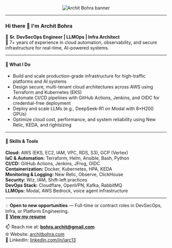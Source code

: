 <p align="center">
  <img src="https://readme-typing-svg.herokuapp.com?font=Fira+Code&size=24&pause=1000&color=2406bd&center=true&vCenter=true&width=700&height=50&lines=👋+Hi%2C+I'm+Archit+Bohra;+Sr.+DevSecOps+Engineer+%7C+LLMOps+%7C+Cloud+Infra+Specialist;🛠️+Open+to+DevOps%2FInfra+roles+%28Full-time+or+Contract%29" alt="Archit Bohra banner" />
</p>

---

### Hi there 👋 I'm Archit Bohra

🚀 **Sr. DevSecOps Engineer | LLMOps | Infra Architect**  
🔧 7+ years of experience in cloud automation, observability, and secure infrastructure for real-time, AI-powered systems.

---

#### 💼 What I Do
- Build and scale production-grade infrastructure for high-traffic platforms and AI systems
- Design secure, multi-tenant cloud architectures across AWS using Terraform and Kubernetes (EKS)
- Automate CI/CD pipelines with GitHub Actions, Jenkins, and OIDC for credential-free deployment
- Deploy and scale LLMs (e.g., DeepSeek-R1 on Modal with 8×H200 GPUs)
- Optimize cloud cost, performance, and system reliability using New Relic, KEDA, and rightsizing

---

#### 🧠 Skills & Tools
**Cloud:** AWS (EKS, EC2, IAM, VPC, RDS, S3), GCP (Vertex)  
**IaC & Automation:** Terraform, Helm, Ansible, Bash, Python  
**CI/CD:** GitHub Actions, Jenkins, JFrog, OIDC  
**Containerization:** Docker, Kubernetes, HPA, KEDA  
**Monitoring & Logging:** New Relic, Observe, ClickHouse  
**Security:** Wiz, IAM, Shift-left practices  
**DevOps Stack:** Cloudflare, OpenVPN, Kafka, RabbitMQ  
**LLMOps:** Modal, AWS Bedrock, voice agent infrastructure  

---

💡 **Open to new opportunities** — Full-time or contract roles in DevSecOps, Infra, or Platform Engineering.  
📄 [**View my resume**](https://drive.google.com/file/d/1ST8Va1XnyEWUfWCKhYiFQ-EVW7hmccv0/view?usp=sharing)

📫 Reach me at: **bohra.archit@gmail.com**  
🌐 Website: [architbohra.com](https://architbohra.com)  
🔗 LinkedIn: [linkedin.com/in/iarc13](https://linkedin.com/in/iarc13)
